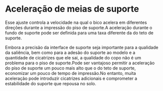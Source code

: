 Aceleração de meias de suporte
====
Esse ajuste controla a velocidade na qual o bico acelera em diferentes direções durante a impressão do piso de suporte.A aceleração durante o fundo de suporte pode ser definida para uma taxa diferente da do teto de suporte.

Embora a precisão da interface de suporte seja importante para a qualidade da saliência, bem como para a adesão do suporte ao modelo e a quantidade de cicatrizes que ele sai, a qualidade do copo não é um problema para o piso de suporte.Pode ser vantajoso permitir a aceleração do piso de suporte um pouco mais alto que o do teto de suporte, economizar um pouco de tempo de impressão.No entanto, muita aceleração pode introduzir cicatrizes adicionais e comprometer a estabilidade do suporte que repousa no solo.